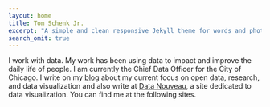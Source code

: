 ```yaml
---
layout: home
title: Tom Schenk Jr.
excerpt: "A simple and clean responsive Jekyll theme for words and photos."
search_omit: true
---
```


I work with data. My work has been using data to impact and improve the daily life of people. I am currently the Chief Data Officer for the City of Chicago. I write on my <a href="/blog">blog</a> about my current focus on open data, research, and data visualization and also write at <a href="www.datanouveau.net">Data Nouveau</a>, a site dedicated to data visualization. You can find me at the following sites.